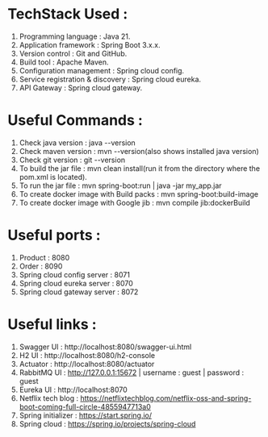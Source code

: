 # TechStack Used :
1. Programming language : Java 21.
2. Application framework : Spring Boot 3.x.x.
3. Version control : Git and GitHub.
4. Build tool : Apache Maven.
5. Configuration management : Spring cloud config.
6. Service registration & discovery : Spring cloud eureka.
7. API Gateway : Spring cloud gateway.

# Useful Commands :
1. Check java version : java --version
2. Check maven version : mvn --version(also shows installed java version)
3. Check git version : git --version
4. To build the jar file : mvn clean install(run it from the directory where the pom.xml is located).
5. To run the jar file : mvn spring-boot:run | java -jar my_app.jar
6. To create docker image with Build packs : mvn spring-boot:build-image
7. To create docker image with Google jib : mvn compile jib:dockerBuild

# Useful ports :
1. Product : 8080
2. Order : 8090
3. Spring cloud config server : 8071
4. Spring cloud eureka server : 8070
5. Spring cloud gateway server : 8072

# Useful links :
1. Swagger UI : http://localhost:8080/swagger-ui.html
2. H2 UI : http://localhost:8080/h2-console
3. Actuator : http://localhost:8080/actuator
4. RabbitMQ UI : http://127.0.0.1:15672 | username : guest | password : guest
5. Eureka UI : http://localhost:8070
6. Netflix tech blog : https://netflixtechblog.com/netflix-oss-and-spring-boot-coming-full-circle-4855947713a0
7. Spring initializer : https://start.spring.io/
8. Spring cloud : https://spring.io/projects/spring-cloud

